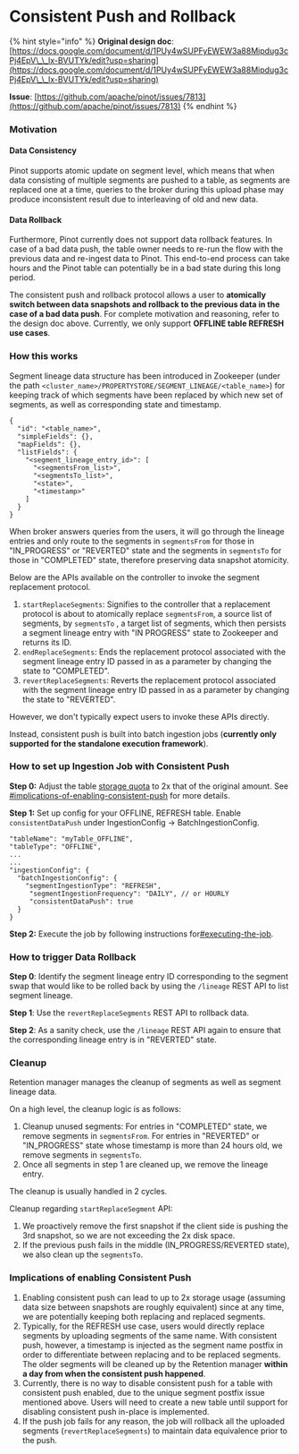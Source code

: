 # Consistent Push and Rollback

{% hint style="info" %}
**Original design doc**: [https://docs.google.com/document/d/1PUy4wSUPFyEWEW3a88Mipdug3cPj4EpV\_\_lx-BVUTYk/edit?usp=sharing](https://docs.google.com/document/d/1PUy4wSUPFyEWEW3a88Mipdug3cPj4EpV\_\_lx-BVUTYk/edit?usp=sharing)

**Issue**: [https://github.com/apache/pinot/issues/7813](https://github.com/apache/pinot/issues/7813)
{% endhint %}

### Motivation

#### Data Consistency

Pinot supports atomic update on segment level, which means that when data consisting of multiple segments are pushed to a table, as segments are replaced one at a time, queries to the broker during this upload phase may produce inconsistent result due to interleaving of old and new data.

#### Data Rollback

Furthermore, Pinot currently does not support data rollback features. In case of a bad data push, the table owner needs to re-run the flow with the previous data and re-ingest data to Pinot. This end-to-end process can take hours and the Pinot table can potentially be in a bad state during this long period.

The consistent push and rollback protocol allows a user to **atomically switch between data snapshots and rollback to the previous data in the case of a bad data push**. For complete motivation and reasoning, refer to the design doc above. Currently, we only support **OFFLINE table REFRESH use cases**.

### How this works

Segment lineage data structure has been introduced in Zookeeper (under the path `<cluster_name>/PROPERTYSTORE/SEGMENT_LINEAGE/<table_name>`) for keeping track of which segments have been replaced by which new set of segments, as well as corresponding state and timestamp.

```
{
  "id": "<table_name>",
  "simpleFields": {},
  "mapFields": {},
  "listFields": {
    "<segment_lineage_entry_id>": [
      "<segmentsFrom_list>",
      "<segmentsTo_list>",
      "<state>",
      "<timestamp>"
    ]
  }
}
```

When broker answers queries from the users, it will go through the lineage entries and only route to the segments in `segmentsFrom` for those in "IN\_PROGRESS" or "REVERTED" state and the segments in `segmentsTo` for those in "COMPLETED" state, therefore preserving data snapshot atomicity.

Below are the APIs available on the controller to invoke the segment replacement protocol.

1. `startReplaceSegments`: Signifies to the controller that a replacement protocol is about to atomically replace `segmentsFrom`, a source list of segments, by `segmentsTo` , a target list of segments, which then persists a segment lineage entry with "IN PROGRESS" state to Zookeeper and returns its ID.
2. `endReplaceSegments`: Ends the replacement protocol associated with the segment lineage entry ID passed in as a parameter by changing the state to "COMPLETED".
3. `revertReplaceSegments`: Reverts the replacement protocol associated with the segment lineage entry ID passed in as a parameter by changing the state to "REVERTED".

However, we don't typically expect users to invoke these APIs directly.

Instead, consistent push is built into batch ingestion jobs (**currently only supported for the standalone execution framework**).

### How to set up Ingestion Job with Consistent Push

**Step 0:** Adjust the table [storage quota](https://docs.pinot.apache.org/configuration-reference/table#quota) to 2x that of the original amount. See [#implications-of-enabling-consistent-push](consistent-push-and-rollback.md#implications-of-enabling-consistent-push "mention") for more details.

**Step 1:** Set up config for your OFFLINE, REFRESH table. Enable `consistentDataPush` under IngestionConfig -> BatchIngestionConfig.

```
"tableName": "myTable_OFFLINE",
"tableType": "OFFLINE",
...
...
"ingestionConfig": {
  "batchIngestionConfig": {
    "segmentIngestionType": "REFRESH",
     "segmentIngestionFrequency": "DAILY", // or HOURLY
     "consistentDataPush": true
  }
}
```

**Step 2:** Execute the job by following instructions for[#executing-the-job](../../users/tutorials/batch-data-ingestion-in-practice.md#executing-the-job "mention").

### How to trigger Data Rollback

**Step 0**: Identify the segment lineage entry ID corresponding to the segment swap that would like to be rolled back by using the `/lineage` REST API to list segment lineage.

**Step 1**: Use the `revertReplaceSegments` REST API to rollback data.

**Step 2**: As a sanity check, use the `/lineage` REST API again to ensure that the corresponding lineage entry is in "REVERTED" state.

### Cleanup

Retention manager manages the cleanup of segments as well as segment lineage data.

On a high level, the cleanup logic is as follows:

1. Cleanup unused segments: For entries in "COMPLETED" state, we remove segments in `segmentsFrom`. For entries in "REVERTED" or "IN\_PROGRESS" state whose timestamp is more than 24 hours old, we remove segments in `segmentsTo`.
2. Once all segments in step 1 are cleaned up, we remove the lineage entry.

The cleanup is usually handled in 2 cycles.

Cleanup regarding `startReplaceSegment` API:

1. We proactively remove the first snapshot if the client side is pushing the 3rd snapshot, so we are not exceeding the 2x disk space.
2. If the previous push fails in the middle (IN\_PROGRESS/REVERTED state), we also clean up the `segmentsTo`.

### Implications of enabling Consistent Push

1. Enabling consistent push can lead to up to 2x storage usage (assuming data size between snapshots are roughly equivalent) since at any time, we are potentially keeping both replacing and replaced segments.
2. Typically, for the REFRESH use case, users would directly replace segments by uploading segments of the same name. With consistent push, however, a timestamp is injected as the segment name postfix in order to differentiate between replacing and to be replaced segments. The older segments will be cleaned up by the Retention manager **within a day from when the consistent push happened**.
3. Currently, there is no way to disable consistent push for a table with consistent push enabled, due to the unique segment postfix issue mentioned above. Users will need to create a new table until support for disabling consistent push in-place is implemented.
4. If the push job fails for any reason, the job will rollback all the uploaded segments (`revertReplaceSegments`) to maintain data equivalence prior to the push.
